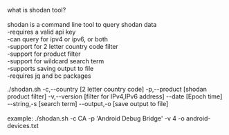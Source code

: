 what is shodan tool?<br>
<br>
shodan is a command line tool to query shodan data<br>
-requires a valid api key<br>
-can query for ipv4 or ipv6, or both<br>
-support for 2 letter country code filter<br>
-support for product filter<br>
-support for wildcard search term<br>
-supports saving output to file<br>
-requires jq and bc packages<br>

./shodan.sh -c,--country [2 letter country code] -p,--product [shodan product filter] -v,--version [filter for IPv4,IPv6 address] --date [Epoch time] --string,-s [search term] --output,-o [save output to file]<br>
<br>
example: ./shodan.sh -c CA -p 'Android Debug Bridge' -v 4 -o android-devices.txt<br>
